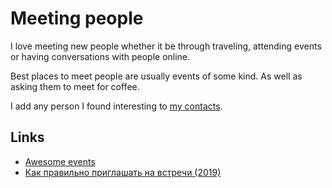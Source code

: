 # Meeting people

I love meeting new people whether it be through traveling, attending events or having conversations with people online.

Best places to meet people are usually events of some kind. As well as asking them to meet for coffee.

I add any person I found interesting to [my contacts](../macOS/apps/contacts.md).

## Links

- [Awesome events](https://github.com/learn-anything/events#readme)
- [Как правильно приглашать на встречи (2019)](http://sergeykorol.ru/blog/meeting-call/)
